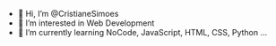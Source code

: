 - 👋 Hi, I’m @CristianeSimoes
- 👀 I’m interested in Web Development
- 🌱 I’m currently learning NoCode, JavaScript, HTML, CSS, Python ...

<!---
CristianeSimoes/CristianeSimoes is a ✨ special ✨ repository because its `README.md` (this file) appears on your GitHub profile.
You can click the Preview link to take a look at your changes.
--->
